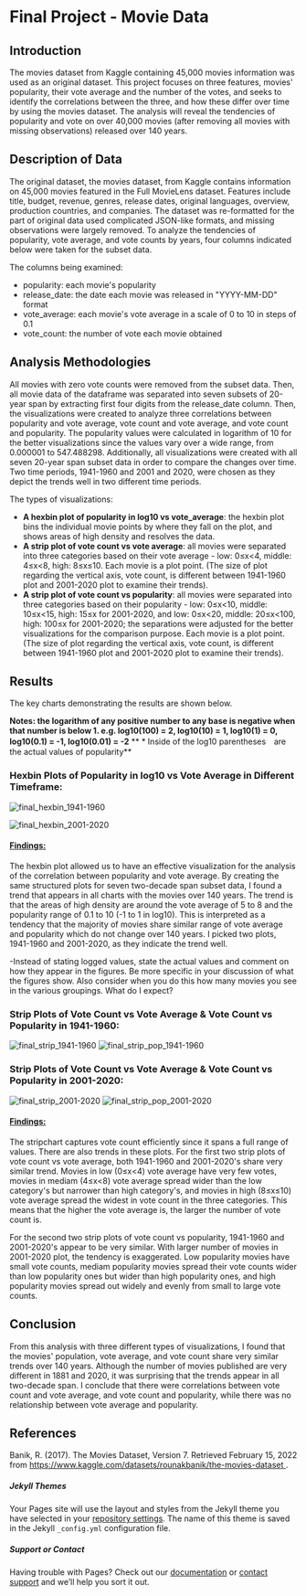 # Final Project - Movie Data

## Introduction 
The movies dataset from Kaggle containing 45,000 movies information was used as an original dataset. This project focuses on three features, movies' popularity, their vote average and the number of the votes, and seeks to identify the correlations between the three, and how these differ over time by using the movies dataset. The analysis will reveal the tendencies of popularity and vote on over 40,000 movies (after removing all movies with missing observations) released over 140 years. 


## Description of Data
The original dataset, the movies dataset, from Kaggle contains information on 45,000 movies featured in the Full MovieLens dataset. Features include title, budget, revenue, genres, release dates, original languages, overview, production countries, and companies. 
The dataset was re-formatted for the part of original data used complicated JSON-like formats, and missing observations were largely removed. To analyze the tendencies of popularity, vote average, and vote counts by years, four columns indicated below were taken for the subset data. 

The columns being examined:
- popularity: each movie's popularity
- release_date: the date each movie was released in "YYYY-MM-DD" format
- vote_average: each movie's vote average in a scale of 0 to 10 in steps of 0.1
- vote_count: the number of vote each movie obtained 


## Analysis Methodologies
All movies with zero vote counts were removed from the subset data. Then, all movie data of the dataframe was separated into seven subsets of 20-year span by extracting first four digits from the release_date column. 
Then, the visualizations were created to analyze three correlations between popularity and vote average, vote count and vote average, and vote count and popularity. The popularity values were calculated in logarithm of 10 for the better visualizations since the values vary over a wide range, from 0.000001 to 547.488298. 
Additionally, all visualizations were created with all seven 20-year span subset data in order to compare the changes over time. Two time periods, 1941-1960 and 2001 and 2020, were chosen as they depict the trends well in two different time periods. 

The types of visualizations:
- **A hexbin plot of popularity in log10 vs vote_average**: the hexbin plot bins the individual movie points by where they fall on the plot, and shows areas of high density and resolves the data.
- **A strip plot of vote count vs vote average**: all movies were separated into three categories based on their vote average - low: 0≤x<4, middle: 4≤x<8, high: 8≤x≤10. Each movie is a plot point. (The size of plot regarding the vertical axis, vote count, is different between 1941-1960 plot and 2001-2020 plot to examine their trends).
- **A strip plot of vote count vs popularity**: all movies were separated into three categories based on their popularity - low: 0≤x<10, middle: 10≤x<15, high: 15≤x for 2001-2020, and low: 0≤x<20, middle: 20≤x<100, high: 100≤x for 2001-2020; the separations were adjusted for the better visualizations for the comparison purpose. Each movie is a plot point. (The size of plot regarding the vertical axis, vote count, is different between 1941-1960 plot and 2001-2020 plot to examine their trends).


## Results
The key charts demonstrating the results are shown below.

**Notes: the logarithm of any positive number to any base is negative when that number is below 1. 
e.g. log10(100) = 2, log10(10) = 1, log10(1) = 0, log10(0.1) = -1, log10(0.01) = -2**
** * Inside of the log10 parentheses　are the actual values of popularity**

### Hexbin Plots of Popularity in log10 vs Vote Average in Different Timeframe:

![final_hexbin_1941-1960](https://user-images.githubusercontent.com/98488324/166302266-85eba58d-d398-4c41-a8fd-9e735df13c71.png)

![final_hexbin_2001-2020](https://user-images.githubusercontent.com/98488324/166256817-0d818d1d-c91b-4667-8996-cef63c50eda8.png)

#### <ins>Findings:</ins>
The hexbin plot allowed us to have an effective visualization for the analysis of the correlation between popularity and vote average. By creating the same structured plots for seven two-decade span subset data, I found a trend that appears in all charts with the movies over 140 years. The trend is that the areas of high density are around the vote average of 5 to 8 and the popularity range of 0.1 to 10 (-1 to 1 in log10). This is interpreted as a tendency that the majority of movies share similar range of vote average and popularity which do not change over 140 years. I picked two plots, 1941-1960 and 2001-2020, as they indicate the trend well.



-Instead of stating logged values, state the actual values and comment on how they appear in the figures. Be more specific in your discussion of what the figures show. Also consider when you do this how many movies you see in the various groupings. What do I expect?


### Strip Plots of Vote Count vs Vote Average & Vote Count vs Popularity in 1941-1960:

![final_strip_1941-1960](https://user-images.githubusercontent.com/98488324/166092879-190df453-e46a-4303-a42c-048e6e513050.png)
![final_strip_pop_1941-1960](https://user-images.githubusercontent.com/98488324/166092884-f6fa5180-a8cf-425e-b6d8-fd960ef1a5a6.png)


### Strip Plots of Vote Count vs Vote Average & Vote Count vs Popularity in 2001-2020:

![final_strip_2001-2020](https://user-images.githubusercontent.com/98488324/166092882-cb0cc0d3-fafa-4cf8-b5f9-c30396a8ca45.png)
![final_strip_pop_2001-2020](https://user-images.githubusercontent.com/98488324/166130195-851ae83d-2267-4a9b-8242-eb81bf860732.png)


#### <ins>Findings:</ins>
The stripchart captures vote count efficiently since it spans a full range of values. There are also trends in these plots. For the first two strip plots of vote count vs vote average, both 1941-1960 and 2001-2020's share very similar trend. Movies in low (0≤x<4) vote average have very few votes, movies in mediam (4≤x<8) vote average spread wider than the low category's but narrower than high category's, and movies in high (8≤x≤10) vote average spread the widest in vote count in the three categories. This means that the higher the vote average is, the larger the number of vote count is.

For the second two strip plots of vote count vs popularity, 1941-1960 and 2001-2020's appear to be very similar. With larger number of movies in 2001-2020 plot, the tendency is exaggerated. Low popularity movies have small vote counts, mediam popularity movies spread their vote counts wider than low popularity ones but wider than high popularity ones, and high popularity movies spread out widely and evenly from small to large vote counts. 


## Conclusion
From this analysis with three different types of visualizations, I found that the movies' population, vote average, and vote count share very similar trends over 140 years. Although the number of movies published are very different in 1881 and 2020, it was surprising that the trends appear in all two-decade span. I conclude that there were correlations between vote count and vote average, and vote count and popularity, while there was no relationship between vote average and popularity. 


## References
Banik, R. (2017). The Movies Dataset, Version 7. Retrieved February 15, 2022 from [ https://www.kaggle.com/datasets/rounakbanik/the-movies-dataset ](https://www.kaggle.com/datasets/rounakbanik/the-movies-dataset).


##### Jekyll Themes
Your Pages site will use the layout and styles from the Jekyll theme you have selected in your [repository settings](https://github.com/r-fukutoku/Project2/settings/pages). The name of this theme is saved in the Jekyll `_config.yml` configuration file.

##### Support or Contact
Having trouble with Pages? Check out our [documentation](https://docs.github.com/categories/github-pages-basics/) or [contact support](https://support.github.com/contact) and we’ll help you sort it out.
